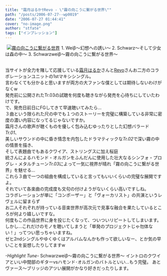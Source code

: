 ```yaml
---
title: "霜月はるか†Revo - \"霧の向こうに繋がる世界\""
path: "/posts/2006-07-27--wp0019"
date: "2006-07-27 01:44:41"
cover: "no-image.png"
author: "stfate"
tags: ["インプレッション"]
---
```


<style type="text/css">
<!--
p {white-space: pre-wrap};
-->
</style>

<div class="amazon" style="float:left; margin-left:5px;margin-right:5px;border:0px; vertical-align:top;"><a href="http://www.amazon.co.jp/exec/obidos/ASIN/B000F4MPJ0/invisibleair-22" target="_blank"><img src="http://images-jp.amazon.com/images/P/B000F4MPJ0.09.MZZZZZZZ.jpg" alt="霧の向こうに繋がる世界" class="amazon_pict" /></a>
</div><div class="tracklist" style="vertical-align:center;">1. Weiβ～幻想への誘い～
2. Schwarz～そして少女は森の中～
<span class="red">3. Schwarzweiβ～霧の向こうに繋がる世界～</span></div><br clear="all" />

<!--more-->
当サイトが全力を賭して応援している<a href="http://shimotsukin.com/" target="_blank">霜月はるか</a>さんと<a href="http://sound-horizon.net/" target="_blank">Revo</a>さんお二方のコラボレーションユニットの1stマキシシングル。
言わなくても分かると思いますが両方の大ファンな僕としては期待しないわけがなくw
発売前に公開されたTr.03の試聴を何度も聴きながら発売を心待ちにしていたわけです。
で、発売日前日にFGしてきて早速聴いてみたら…
３曲という限られた尺の中でも１つのストーリーを完璧に構築している非常に密度の濃い内容になってるじゃないですか。
霜月さんの歌声が聴くものを優しく包み込むゆったりとした幻想バラード<em>Tr.01</em>、
美しいサウンドの中に昏き情念を内包したドラマティックな<em>Tr.02</em>で深い霧の中の情景を描き、
そして表題曲でもあるクワイア、ストリングスに加え桜庭 統さんによるハモンド・オルガンをふんだんに使用した壮大なるシンフォ・プログレ・メタルチューン<em>Tr.03</em>によって一気に視界が晴れ「霧の向こうに繋がる世界」を魅せる…
これら３曲で一つの組曲を構成していると言ってもいいくらいの完璧な展開ですよ。
それでいて各楽曲の完成度も文句の付けようがないくらい高いですしね。
コラボレーションが単に「コンポーザー」と「ヴォーカリスト」の共演というレヴェルに留まらず
お二人それぞれが持っている音楽世界が高次元で見事な融合を果たしているところが何より嬉しいですな。
何度もこの作品世界に身を投じたくなって、ついついリピートしてしまいます。
しかし…これだけのモノを聴いてしまうと「単発のプロジェクトじゃ勿体ない！」ってつい思っちゃいますね。
ゼヒ2ndシングルやゆくゆくはアルバムなんかも作って欲しいなー、とか気の早いことを妄想したりしてますw
<div class="highlight"><em>-Highlight Tune-</em>
<span class="red">Schwarzweiβ～霧の向こうに繋がる世界～</span>
イントロのクワイアといい中間部のギターvsハモンド･オルガンのバトルといい…もう完璧。
あとヴァース～ブリッジのアツい展開がかなり好きだったりします。</div>
